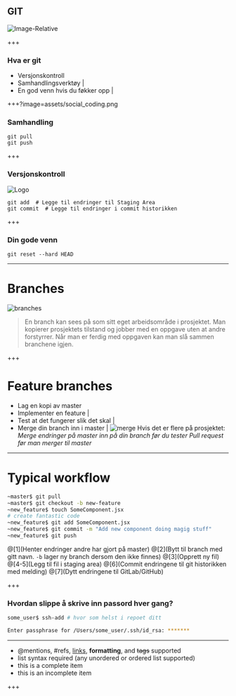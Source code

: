 ## GIT
![Image-Relative](https://d1z75bzl1vljy2.cloudfront.net/kitchen-sink/octocat-daftpunkocat.gif)

+++

### Hva er git
-   Versjonskontroll
-   Samhandlingsverktøy |
-   En god venn hvis du føkker opp |

+++?image=assets/social_coding.png

### Samhandling

```
git pull
git push
```
+++

### Versjonskontroll
![Logo](https://www.atlassian.com/dam/jcr:0c5257d5-ff01-4014-af12-faf2aec53cc3/01.svg)

```
git add  # Legge til endringer til Staging Area
git commit  # Legge til endringer i commit historikken
```

+++

### Din gode venn
```
git reset --hard HEAD
```

---

# Branches
![branches](https://www.atlassian.com/dam/jcr:389059a7-214c-46a3-bc52-7781b4730301/hero.svg)

> En branch kan sees på som sitt eget arbeidsområde i prosjektet.
> Man kopierer prosjektets tilstand og jobber med en oppgave uten at andre forstyrrer.
> Når man er ferdig med oppgaven kan man slå sammen branchene igjen.

+++

# Feature branches
-   Lag en kopi av master
-   Implementer en feature |
-   Test at det fungerer slik det skal |
-   Merge din branch inn i master |
![merge](https://www.atlassian.com/dam/jcr:4cd777cc-24d1-4502-b8a9-8646b15c2d6b/08.svg)
Hvis det er flere på prosjektet:
*Merge endringer på master inn på din branch før du tester*
*Pull request før man merger til master*

---

# Typical workflow

```sh
~master$ git pull
~master$ git checkout -b new-feature
~new_feature$ touch SomeComponent.jsx
# create fantastic code
~new_feature$ git add SomeComponent.jsx
~new_feature$ git commit -m "Add new component doing magig stuff"
~new_feature$ git push
```
@[1](Henter endringer andre har gjort på master)
@[2](Bytt til branch med gitt navn. `-b` lager ny branch dersom den ikke finnes)
@[3](Opprett ny fil)
@[4-5](Legg til fil i staging area)
@[6](Commit endringene til git historikken med melding)
@[7](Dytt endringene til GitLab/GitHub)

+++

### Hvordan slippe å skrive inn passord hver gang?

```sh
some_user$ ssh-add # hvor som helst i repoet ditt

Enter passphrase for /Users/some_user/.ssh/id_rsa: *******
```

---

-   @mentions, #refs, [links](), **formatting**, and <del>tags</del> supported
-   list syntax required (any unordered or ordered list supported)
-   this is a complete item
-   this is an incomplete item

+++
